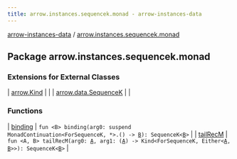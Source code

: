 ```yaml
---
title: arrow.instances.sequencek.monad - arrow-instances-data
---
```


[arrow-instances-data](../index.html) / [arrow.instances.sequencek.monad](./index.html)

## Package arrow.instances.sequencek.monad

### Extensions for External Classes

| [arrow.Kind](arrow.-kind/index.html) |  |
| [arrow.data.SequenceK](arrow.data.-sequence-k/index.html) |  |

### Functions

| [binding](binding.html) | `fun <B> binding(arg0: suspend MonadContinuation<ForSequenceK, *>.() -> `[`B`](binding.html#B)`): SequenceK<`[`B`](binding.html#B)`>` |
| [tailRecM](tail-rec-m.html) | `fun <A, B> tailRecM(arg0: `[`A`](tail-rec-m.html#A)`, arg1: (`[`A`](tail-rec-m.html#A)`) -> Kind<ForSequenceK, Either<`[`A`](tail-rec-m.html#A)`, `[`B`](tail-rec-m.html#B)`>>): SequenceK<`[`B`](tail-rec-m.html#B)`>` |

